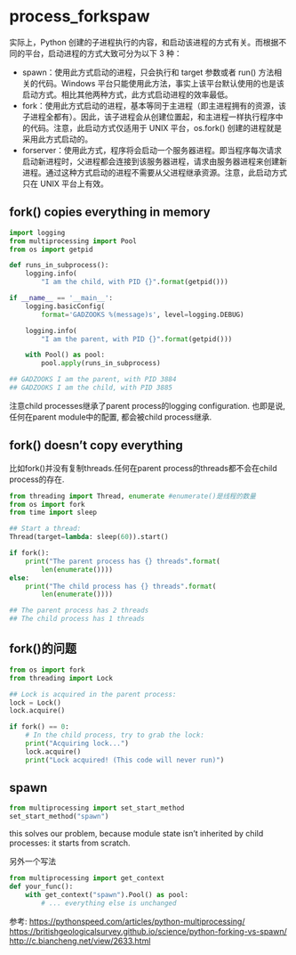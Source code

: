 # process_forkspaw




实际上，Python 创建的子进程执行的内容，和启动该进程的方式有关。而根据不同的平台，启动进程的方式大致可分为以下 3 种：
- spawn：使用此方式启动的进程，只会执行和 target 参数或者 run() 方法相关的代码。Windows 平台只能使用此方法，事实上该平台默认使用的也是该启动方式。相比其他两种方式，此方式启动进程的效率最低。
- fork：使用此方式启动的进程，基本等同于主进程（即主进程拥有的资源，该子进程全都有）。因此，该子进程会从创建位置起，和主进程一样执行程序中的代码。注意，此启动方式仅适用于 UNIX 平台，os.fork() 创建的进程就是采用此方式启动的。
- forserver：使用此方式，程序将会启动一个服务器进程。即当程序每次请求启动新进程时，父进程都会连接到该服务器进程，请求由服务器进程来创建新进程。通过这种方式启动的进程不需要从父进程继承资源。注意，此启动方式只在 UNIX 平台上有效。



## fork() copies everything in memory
```python
import logging
from multiprocessing import Pool
from os import getpid

def runs_in_subprocess():
    logging.info(
        "I am the child, with PID {}".format(getpid()))

if __name__ == '__main__':
    logging.basicConfig(
        format='GADZOOKS %(message)s', level=logging.DEBUG)

    logging.info(
        "I am the parent, with PID {}".format(getpid()))

    with Pool() as pool:
        pool.apply(runs_in_subprocess)

## GADZOOKS I am the parent, with PID 3884
## GADZOOKS I am the child, with PID 3885
```
注意child processes继承了parent process的logging configuration. 也即是说, 任何在parent module中的配置, 都会被child process继承.

## fork() doesn’t copy everything
比如fork()并没有复制threads.任何在parent process的threads都不会在child process的存在.

```python
from threading import Thread, enumerate #enumerate()是线程的数量
from os import fork
from time import sleep

## Start a thread:
Thread(target=lambda: sleep(60)).start()

if fork():
    print("The parent process has {} threads".format(
        len(enumerate())))
else:
    print("The child process has {} threads".format(
        len(enumerate())))

## The parent process has 2 threads
## The child process has 1 threads
```

## fork()的问题
```python
from os import fork
from threading import Lock

## Lock is acquired in the parent process:
lock = Lock()
lock.acquire()

if fork() == 0:
    # In the child process, try to grab the lock:
    print("Acquiring lock...")
    lock.acquire()
    print("Lock acquired! (This code will never run)")

```



## spawn
```python
from multiprocessing import set_start_method
set_start_method("spawn")
```
this solves our problem, because module state isn’t inherited by child processes: it starts from scratch.

另外一个写法

```python
from multiprocessing import get_context
def your_func():
    with get_context("spawn").Pool() as pool:
        # ... everything else is unchanged
```




参考:
https://pythonspeed.com/articles/python-multiprocessing/
https://britishgeologicalsurvey.github.io/science/python-forking-vs-spawn/
http://c.biancheng.net/view/2633.html